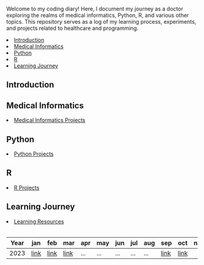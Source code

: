 <p>Welcome to my coding diary! Here, I document my journey as a doctor exploring the realms of medical informatics, Python, R, and various other topics. This repository serves as a log of my learning process, experiments, and projects related to healthcare and programming.</p>

<li><a href="#introduction">Introduction</a></li>
<li><a href="#medical-informatics">Medical Informatics</a></li>
<li><a href="#python">Python</a></li>
<li><a href="#r">R</a></li>
<li><a href="#learning-journey">Learning Journey</a></li>

<h2 id="introduction">Introduction</h2>
<h2 id="medical-informatics">Medical Informatics</h2>

<li><a href="link/to/medical_informatics_projects">Medical Informatics Projects</a></li>
<h2 id="python">Python</h2>
<li><a href="link/to/python_projects">Python Projects</a></li>
<h2 id="r">R</h2>
<li><a href="link/to/r_projects">R Projects</a></li>
<h2 id="learning-journey">Learning Journey</h2>
<li><a href="link/to/learning_resources">Learning Resources</a></li>


<br>

| Year | jan | feb | mar | apr | may | jun | jul | aug| sep| oct | nov | dec
| --- | --- | --- | --- | --- | --- | --- | --- | --- | --- | --- | --- | --- | 
| 2023 | [link](https://github.com/GrigorijSchleifer/codeNewbie/blob/main/2023/january.md) | [link](https://github.com/GrigorijSchleifer/codeNewbie/blob/main/2023/february.md) | [link](https://github.com/GrigorijSchleifer/codeNewbie/blob/main/2023/march.md) | ... | ... | ... | ... | ... | [link](https://github.com/GrigorijSchleifer/codeNewbie/blob/main/2023/september.md) | [link](https://github.com/GrigorijSchleifer/codeNewbie/blob/main/2023/october.md) |
